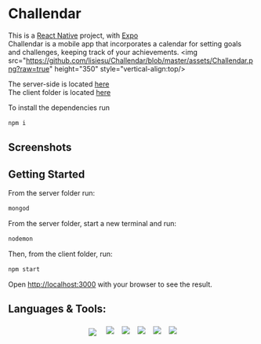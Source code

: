 # Challendar

This is a [React Native](https://reactnative.dev/) project, with [Expo](https://expo.dev/)
<br>
Challendar is a mobile app that incorporates a calendar for setting goals and challenges, keeping track of your achievements.
<img src="https://github.com/lisiesu/Challendar/blob/master/assets/Challendar.png?raw=true" height="350" style="vertical-align:top/>

The server-side is located [here](https://github.com/lisiesu/Challendar-Server/tree/master) <br>
The client folder is located [here](https://github.com/lisiesu/Challendar/tree/master)

To install the dependencies run 
```bash
npm i
```

## Screenshots



## Getting Started

From the server folder run:

```bash
mongod
```

From the server folder, start a new terminal and run:
```bash
nodemon
```

Then, from the client folder, run:
```bash
npm start
```

Open [http://localhost:3000](http://localhost:3000) with your browser to see the result.


## Languages & Tools:

<p align="center">
<img src="http://www.walterpalladino.com/wp-content/uploads/2018/02/React-Native-Logo.png" height="80" style="vertical-align:top; margin:10px" />
<img src="https://play-lh.googleusercontent.com/7l-bQADRV4PzxAz_9GH2aozV3jkHqdlUJbOsIf4Eu_bazCi6UH_UyiAeKer2-s9GafI" height="80" style="vertical-align:top; margin:6px"/>
<img src="https://laymanclass.com/wp-content/uploads/2019/08/mongodb2.jpeg" height="80" style="vertical-align:top; margin:6px"/>
<img src="https://cms-assets.tutsplus.com/uploads/users/34/syllabuses/1228/preview_image/mongoose.jpg" height="80" style="vertical-align:top; margin:6px"/>
<img src="https://lh3.googleusercontent.com/csXm00pBuJvmhsXcI1XauxFGrE66sHBbWI9QyKY0lt2h55a1VaKl6F5TrlH0wBC_aijloKw9lh8a=e14-rj-sc0xffffff-w1270" height="80" style="vertical-align:top; margin:6px"/>
<img src="https://miro.medium.com/max/1400/1*XP-mZOrIqX7OsFInN2ngRQ.png"  height="80" style="vertical-align:top; margin:6px"/>
</p>
